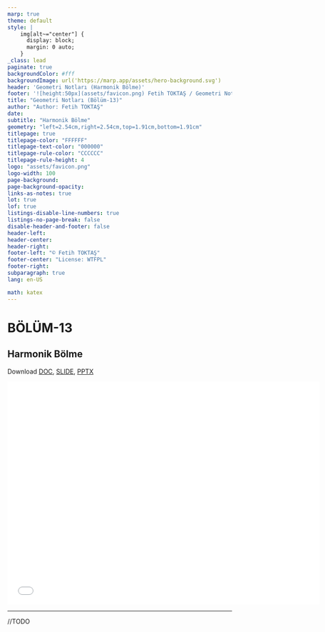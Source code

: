 ```yaml
---
marp: true
theme: default
style: |
    img[alt~="center"] {
      display: block;
      margin: 0 auto;
    }
_class: lead
paginate: true
backgroundColor: #fff
backgroundImage: url('https://marp.app/assets/hero-background.svg')
header: 'Geometri Notları (Harmonik Bölme)'
footer: '![height:50px](assets/favicon.png) Fetih TOKTAŞ / Geometri Notları - Bölüm-13'
title: "Geometri Notları (Bölüm-13)"
author: "Author: Fetih TOKTAŞ"
date:
subtitle: "Harmonik Bölme"
geometry: "left=2.54cm,right=2.54cm,top=1.91cm,bottom=1.91cm"
titlepage: true
titlepage-color: "FFFFFF"
titlepage-text-color: "000000"
titlepage-rule-color: "CCCCCC"
titlepage-rule-height: 4
logo: "assets/favicon.png"
logo-width: 100 
page-background:
page-background-opacity:
links-as-notes: true
lot: true
lof: true
listings-disable-line-numbers: true
listings-no-page-break: false
disable-header-and-footer: false
header-left:
header-center:
header-right:
footer-left: "© Fetih TOKTAŞ"
footer-center: "License: WTFPL"
footer-right:
subparagraph: true
lang: en-US 

math: katex
---
```


<!-- _backgroundColor: aquq -->

<!-- _color: orange -->

<!-- paginate: false -->

# BÖLÜM-13

## Harmonik Bölme

Download [DOC](chapter13.md_doc.pdf), [SLIDE](chapter13.md_slide.pdf), [PPTX](chapter13.md_slide.pptx)

<iframe width=700, height=500 frameBorder=0 src="../chapter13.md_slide.html"></iframe>

---

<!-- paginate: true -->

//TODO



